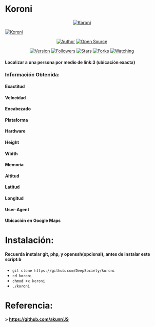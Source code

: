 # Koroni

<p align="center">
<a href="#"><img title="Koroni" src="https://emailspoofbyharris.000webhostapp.com/pro/koroni2.jpeg"></a>

<a href="#"><img title="Koroni" src="https://emailspoofbyharris.000webhostapp.com/pro/koroni.jpeg"></a>
</p>

<p align="center">
<a href="https://github.com/DeepSociety"><img title="Author" src="https://img.shields.io/badge/Author-DeepSociety-svg?style=for-the-badge&logo=github"></a>
<a href="#"><img title="Open Source" src="https://img.shields.io/badge/Open%20Source-%E2%9D%A4-green?style=for-the-badge"></a>
</p>

<div align="center">
<a href="#"><img title="Version" src="https://img.shields.io/badge/Version-2.5-green.svg?style=flat-square"></a>
<a href="https://github.com/DeepSociety/followers"><img title="Followers" src="https://img.shields.io/github/followers/DeepSociety?color=blue&style=flat-square"></a>
<a href="https://github.com/HarrisSec/koroni/stargazers/"><img title="Stars" src="https://img.shields.io/github/stars/DeepSociety/koroni?color=red&style=flat-square"></a>
<a href="https://github.com/HarrisSec/koroni/network/members"><img title="Forks" src="https://img.shields.io/github/forks/DeepSociety/koroni?color=red&style=flat-square"></a>
<a href="https://github.com/HarrisSec/koroni/watchers"><img title="Watching" src="https://img.shields.io/github/watchers/DeepSociety/koroni?label=Watchers&color=blue&style=flat-square"></a>
</div>

#### Localizar a una persona por medio de link:3 (ubicación exacta)

### Información Obtenida:

#### Exactitud
#### Velocidad
#### Encabezado
#### Plataforma
#### Hardware
#### Height
#### Width
#### Memoria
#### Altitud
#### Latitud
#### Longitud
#### User-Agent
#### Ubicación en Google Maps

# Instalación:
#### Recuerda instalar git, php, y openssh(opcional), antes de instalar este script:b

* `git clone https://github.com/DeepSociety/koroni`
* `cd koroni`
* `chmod +x koroni`
* `./koroni`

# Referencia:

#### > https://github.com/akunr/JS

